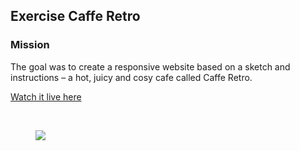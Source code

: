 ## Exercise Caffe Retro

### Mission

The goal was to create a responsive website based on a sketch and instructions – a hot, juicy and cosy cafe called Caffe Retro.

[Watch it live here](https://jesshansson.github.io/caffe-retro/)


<br>
<figure><img src="assets/screenshot.png"></figure>

